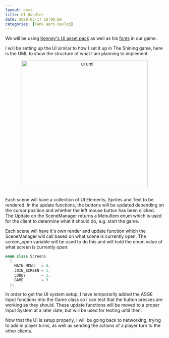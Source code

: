 ```yaml
---
layout: post
title: UI Handler
date: 2020-03-17 10:00:00
categories: [Tank Wars Devlog]
---
```


We will be using [Kenney's UI asset pack](https://www.kenney.nl/assets/ui-pack) as well as his [fonts](https://www.kenney.nl/assets/kenney-fonts) in our game. 

I will be setting up the UI similar to how I set it up in The Shining game, here is the UML to show the structure of what I am planning to implement:

<center><img src="{{ site.baseurl }}/assets/TankWars/ui_uml.png" alt="ui uml" style="height: 400px;" /></center><br>

Each scene will have a collection of UI Elements, Sprites and Text to be rendered. In the update functions, the buttons will be updated depending on the cursor position and whether the left mouse button has been clicked. The Update on the SceneManager returns a MenuItem enum which is used for the client to determine what it should do, e.g. start the game. 

Each scene will have it's own render and update function which the SceneManager will call based on what scene is currently open. The screen_open variable will be used to do this and will hold the enum value of what screen is currently open:

```C++
enum class Screens
  {
    MAIN_MENU   = 0,
    JOIN_SCREEN = 1,
    LOBBY       = 2,
    GAME        = 3
  };
```

In order to get the UI system setup, I have temporarily added the ASGE Input functions into the Game class so I can test that the button presses are working as they should. These update functions will be moved to a proper Input System at a later date, but will be used for testing until then.

Now that the UI is setup properly, I will be going back to networking, trying to add in player turns, as well as sending the actions of a player turn to the other clients. 